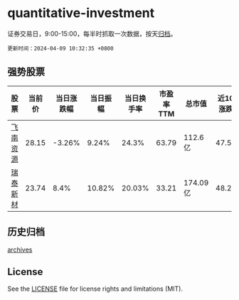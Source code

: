 # quantitative-investment

证券交易日，9:00-15:00，每半时抓取一次数据，按天[归档](archives)。

`更新时间：2024-04-09 10:32:35 +0800`

## 强势股票

|股票|当前价|当日涨跌幅|当日振幅|当日换手率|市盈率TTM|总市值|近10日涨跌幅|
|----|----|----|----|----|----|----|----|
|[飞南资源](https://xueqiu.com/S/SZ301500)|28.15|-3.26%|9.24%|24.3%|63.79|112.6亿|47.54%|
|[瑞泰新材](https://xueqiu.com/S/SZ301238)|23.74|8.4%|10.82%|20.03%|33.21|174.09亿|48.28%|

## 历史归档

[archives](archives)

## License

See the [LICENSE](LICENSE) file for license rights and limitations (MIT).